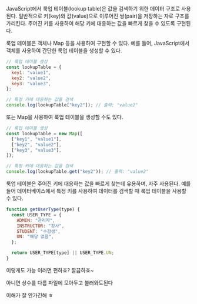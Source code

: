 <!-- @format -->

JavaScript에서 룩업 테이블(lookup table)은 값을 검색하기 위한 데이터 구조로 사용된다. 일반적으로 키(key)와 값(value)으로 이루어진 쌍(pair)을 저장하는 자료 구조를 가리킨다. 주어진 키를 사용하여 해당 키에 대응하는 값을 빠르게 찾을 수 있도록 구현된다.

룩업 테이블은 객체나 Map 등을 사용하여 구현할 수 있다. 예를 들어, JavaScript에서 객체를 사용하여 간단한 룩업 테이블을 생성할 수 있다.

```js
// 룩업 테이블 생성
const lookupTable = {
  key1: "value1",
  key2: "value2",
  key3: "value3",
};

// 특정 키에 대응하는 값을 검색
console.log(lookupTable["key2"]); // 출력: "value2"
```

또는 Map을 사용하여 룩업 테이블을 생성할 수도 있다.

```js
// 룩업 테이블 생성
const lookupTable = new Map([
  ["key1", "value1"],
  ["key2", "value2"],
  ["key3", "value3"],
]);

// 특정 키에 대응하는 값을 검색
console.log(lookupTable.get("key2")); // 출력: "value2"
```

룩업 테이블은 주어진 키에 대응하는 값을 빠르게 찾는데 유용하며, 자주 사용된다. 예를 들어 데이터베이스에서 특정 키를 사용하여 데이터를 검색할 때 룩업 테이블을 사용할 수 있다.

```js
function getUserType(type) {
  const USER_TYPE = {
    ADMIN: "관리자",
    INSTRUCTOR: "강사",
    STUDENT: "수강생",
    UN: "해당 없음",
  };

  return USER_TYPE[type] || USER_TYPE.UN;
}
```

이렇게도 가능 이러면 편하죠? 깔끔하죠~

아니면 상수를 다름 파일에 모아두고 불러와도된다

이해가 잘 안가긴해 ㅎ
